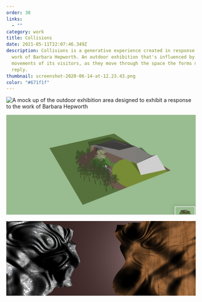 ```yaml
---
order: 30
links:
  - ""
category: work
title: Collisions
date: 2021-05-11T22:07:46.349Z
description: Collisions is a generative experience created in response to the
  work of Barbara Hepworth. An outdoor exhibition that's influenced by the
  movements of its visitors, as they move through the space the forms morph in
  reply.
thumbnail: screenshot-2020-06-14-at-12.23.43.png
color: "#671f1f"
---
```

![A mock up of the outdoor exhibition area designed to exhibit a response to the work of Barbara Hepworth](screenshot-2020-06-14-at-12.50.58.png)

![Elevated view of the exhibition space](screenshot-2020-06-15-at-13.02.06.png)

![Two fluid forms that reflect each others shape](screenshot-2020-06-12-at-10.06.50.png)